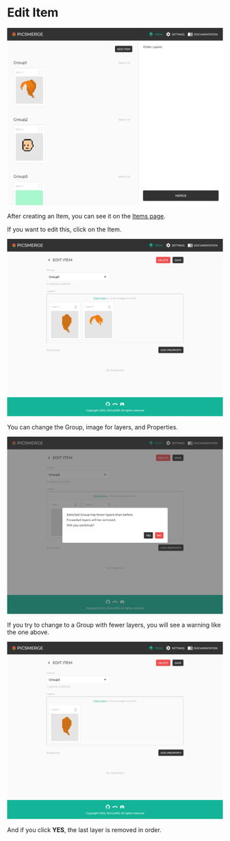 # Edit Item

![img_26.png](img_26.png)

After creating an Item, you can see it on the [Items page](/app/items).

If you want to edit this, click on the Item.

![img_27.png](img_27.png)

You can change the Group, image for layers, and Properties.

![img_28.png](img_28.png)

If you try to change to a Group with fewer layers, you will see a warning like the one above.

![img_29.png](img_29.png)

And if you click **YES**, the last layer is removed in order.
